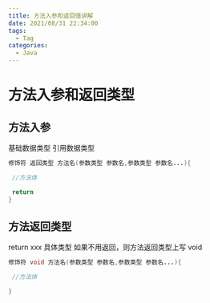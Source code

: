 ```yaml
---
title: ⽅法⼊参和返回值讲解
date: 2021/08/31 22:34:00
tags:
  - Tag
categories:
  - Java
---
```


# ⽅法⼊参和返回类型
## ⽅法⼊参
基础数据类型
引⽤数据类型
```java
修饰符 返回类型 ⽅法名(参数类型 参数名,参数类型 参数名...){

 //⽅法体

 return
}
```

## ⽅法返回类型
return xxx 具体类型
如果不⽤返回，则⽅法返回类型上写 void
```java
修饰符 void ⽅法名(参数类型 参数名,参数类型 参数名...){

 //⽅法体

}
```